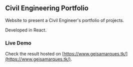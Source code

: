 ## Civil Engineering Portfolio

Website to present a Civil Engineer's portfolio of projects.

Developed in React.

### Live Demo

Check the result hosted on [https://www.geisamarques.tk/](https://www.geisamarques.tk/).
